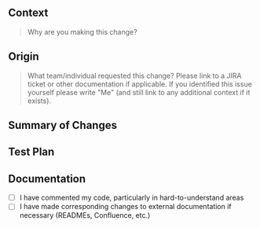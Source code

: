 <!-- Content enclosed in HTML comments will not be rendered in the Markdown, and are intended to help guide you -->

<!-- This PR template is inherited from https://github.com/opendoor-labs/.github -->

## Context

> Why are you making this change?

## Origin

> What team/individual requested this change? Please link to a JIRA ticket or other documentation if applicable. If you identified this issue yourself please write "Me" (and still link to any additional context if it exists).

## Summary of Changes

<!-- Provide a short description or bulleted list of changes made in this PR. -->

## Test Plan

<!-- How have you tested this change, and what further testing will be done? What’s the riskiest part of this PR? How will you test and monitor that? -->

## Documentation

<!-- This is a task list. To mark a task as complete, use [x]. See https://docs.github.com/en/github/writing-on-github/getting-started-with-writing-and-formatting-on-github/basic-writing-and-formatting-syntax#task-lists -->

- [ ] I have commented my code, particularly in hard-to-understand areas
- [ ] I have made corresponding changes to external documentation if necessary (READMEs, Confluence, etc.)
